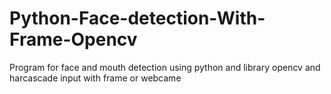 # Python-Face-detection-With-Frame-Opencv
 Program for face and mouth detection using python and library opencv and harcascade input with frame or webcame 
